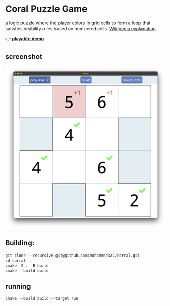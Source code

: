 # Coral Puzzle Game

a logic puzzle where the player colors in grid cells to form a loop that satisfies visibility rules based on numbered cells. [Wikipedia explanation](https://en.wikipedia.org/wiki/Bag_(puzzle)).

👉  **[playable demo](https://mohammed321.github.io/projects/corral_web/index.html)**

## screenshot
![corall screenshot](corral_screenshot.png)

## Building:
```
git clone --recursive git@github.com:mohammed321/corral.git
cd corral
cmake -S . -B build
cmake --build build
```

## running
```
cmake --build build --target run
```
